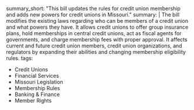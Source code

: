 summary_short: "This bill updates the rules for credit union membership and adds new powers for credit unions in Missouri."
summary: |
  The bill modifies the existing laws regarding who can be members of a credit union and what powers they have. It allows credit unions to offer group insurance plans, hold memberships in central credit unions, act as fiscal agents for governments, and charge membership fees with proper approval. It affects current and future credit union members, credit union organizations, and regulators by expanding their abilities and changing membership eligibility rules.
tags:
  - Credit Unions
  - Financial Services
  - Missouri Legislation
  - Membership Rules
  - Banking & Finance
  - Member Rights
